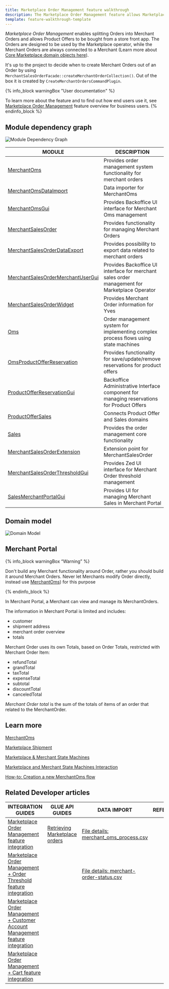 ```yaml
---
title: Marketplace Order Management feature walkthrough
description: The Marketplace Order Management feature allows Marketplace customers to place orders
template: feature-walkthrough-template
---
```


 

*Marketplace Order Management* enables splitting Orders into Merchant Orders and allows Product Offers to be bought from a store front app.
The Orders are designed to be used by the Marketplace operator, while the Merchant Orders are always connected to a Merchant (Learn more about [Core Marketplace domain objects here](/docs/marketplace/dev/architecture-overview/marketplace-domain-model.html)).

It's up to the project to decide when to create Merchant Orders out of an Order by using `MerchantSalesOrderFacade::createMerchantOrderCollection()`. Out of the box it is created by `CreateMerchantOrdersCommandPlugin`.



{% info_block warningBox "User documentation" %}


To learn more about the feature and to find out how end users use it, see [Marketplace Order Management](/docs/marketplace/user/features/{{page.version}}/marketplace-order-management-feature-overview/marketplace-order-management-feature-overview.html) feature overview for business users.
{% endinfo_block %}

## Module dependency graph

![Module Dependency Graph](https://confluence-connect.gliffy.net/embed/image/901b201a-030b-4824-a136-ef06d258a41b.png?utm_medium=live&utm_source=confluence)
<div class="width-100">

| MODULE     | DESCRIPTION                |
|------------|----------------------------|
| [MerchantOms](https://github.com/spryker/merchant-oms) | Provides order management system functionality for merchant orders |
| [MerchantOmsDataImport](https://github.com/spryker/merchant-oms-data-import) | Data importer for MerchantOms |
| [MerchantOmsGui](https://github.com/spryker/merchant-oms-gui) | Provides Backoffice UI interface for Merchant Oms management |
| [MerchantSalesOrder](https://github.com/spryker/merchant-sales-order)  | Provides functionality for managing Merchant Orders |
| [MerchantSalesOrderDataExport](https://github.com/spryker/merchant-sales-order-data-export) | Provides possibility to export data related to merchant orders |
| [MerchantSalesOrderMerchantUserGui](https://github.com/spryker/merchant-sales-order-merchant-user-gui) | Provides Backoffice UI interface for merchant sales order management for Marketplace Operator |
| [MerchantSalesOrderWidget](https://github.com/spryker-shop/merchant-sales-order-widget) | Provides Merchant Order information for Yves |
| [Oms](https://github.com/spryker/oms) | Order management system for implementing complex process flows using state machines |
| [OmsProductOfferReservation](https://github.com/spryker/oms-product-offet-reservation) | Provides functionality for save/update/remove reservations for product offers |
| [ProductOfferReservationGui](https://github.com/spryker/product-offer-reservation-gui) | Backoffice Administrative Interface component for managing reservations for Product Offers |
| [ProductOfferSales](https://github.com/spryker/product-offer-sales) | Connects Product Offer and Sales domains |
| [Sales](https://github.com/spryker/sales) | Provides the order management core functionality |
| [MerchantSalesOrderExtension](https://github.com/spryker/merchant-sales-order-extension) | Extension point for MerchantSalesOrder |
| [MerchantSalesOrderThresholdGui](https://github.com/spryker/merchant-sales-order-threshold-gui) | Provides Zed UI interface for Merchant Order threshold management |
| [SalesMerchantPortalGui](https://github.com/spryker/sales-merchant-portal-gui) | Provides UI for managing Merchant Sales in Merchant Portal |
</div>

## Domain model

![Domain Model](https://confluence-connect.gliffy.net/embed/image/041ca5e4-7738-47ac-a01b-4ed91a57662d.png?utm_medium=live&utm_source=confluence)


## Merchant Portal
{% info_block warningBox “Warning” %}

Don't build any Merchant functionality around Order, rather you should build it around Merchant Orders.
Never let Merchants modify Order directly, instead use [MerchantOms](/docs/marketplace/dev/feature-walkthroughs/{{page.version}}/marketplace-order-management-feature-walkthrough/merchant-oms.html)) for this purpose 
 
{% endinfo_block %}
 
In Merchant Portal, a Merchant can view and manage its MerchantOrders.

The information in Merchant Portal is limited and includes:
- customer
- shipment address
- merchant order overview
- totals

Merchant Order uses its own Totals, based on Order Totals, restricted with Merchant Order Item:
- refundTotal
- grandTotal
- taxTotal
- expenseTotal
- subtotal
- discountTotal
- canceledTotal

*Merchant Order total* is the sum of the totals of items of an order that related to the MerchantOrder. 




## Learn more

[MerchantOms](/docs/marketplace/dev/feature-walkthroughs/{{page.version}}/marketplace-order-management-feature-walkthrough/merchant-oms.html)

[Marketplace Shipment](/docs/marketplace/dev/feature-walkthroughs/{{page.version}}/marketplace-shipment-feature-walkthrough.html)

[Marketplace & Merchant State Machines](https://spryker.atlassian.net/wiki/spaces/DOCS/pages/1296599943/Reviewed+Marketplace+Merchant+State+Machines)

[Marketplace and Merchant State Machines Interaction](https://spryker.atlassian.net/wiki/spaces/DOCS/pages/1247904276/PUBLISHED+Marketplace+and+Merchant+State+Machines+Interaction)

[How-to: Creation a new MerchantOms flow](/docs/marketplace/dev/howtos/how-to-create-a-new-merchant-oms-flow.html)

## Related Developer articles
<!-- Usually filled by a technical writer. You can omit this part -->

|INTEGRATION GUIDES  |GLUE API GUIDES  |DATA IMPORT  | REFERENCES  |
|---------|---------|---------|--------|
| [Marketplace Order Management feature integration](/docs/marketplace/dev/feature-integration-guides/{{page.version}}/marketplace-order-management-feature-integration.html)    | [Retrieving Marketplace orders](/docs/marketplace/dev/glue-api-guides/{{page.version}}/retrieving-marketplace-orders.html)        | [File details: merchant_oms_process.csv](/docs/marketplace/dev/data-import/{{page.version}}/file-details-merchant-oms-process.csv.html)        |
| [Marketplace Order Management + Order Threshold feature integration](/docs/marketplace/dev/feature-integration-guides/{{page.version}}/marketplace-order-management-order-threshold-feature-integration.html)    |         | [File details: merchant-order-status.csv](/docs/marketplace/dev/data-import/{{page.version}}/file-details-merchant-order-status.csv.html)        |
| [Marketplace Order Management + Customer Account Management feature integration](/docs/marketplace/dev/feature-integration-guides/{{page.version}}/marketplace-order-management-customer-account-management-feature-integration.html)    |         |         |
| [Marketplace Order Management + Cart feature integration](/docs/marketplace/dev/feature-integration-guides/{{page.version}}/marketplace-order-management-cart-feature-integration.html)     |         |         |

